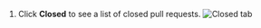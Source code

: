 1. Click **Closed** to see a list of closed pull requests.
   ![Closed tab](/assets/images/help/branches/branches-closed.png)
